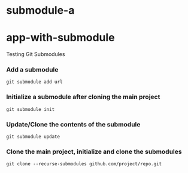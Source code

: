 # submodule-a

# app-with-submodule

Testing Git Submodules

### Add a submodule
`git submodule add url`

### Initialize a submodule after cloning the main project 
`git submodule init`

### Update/Clone the contents of the submodule
`git submodule update`

### Clone the main project, initialize and clone the submodules
`git clone --recurse-submodules github.com/project/repo.git`

